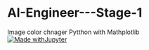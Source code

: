 # AI-Engineer---Stage-1
Image color chnager Pytthon with Mathplotlib  
[![Made withJupyter](https://img.shields.io/badge/Made%20with-Jupyter-orange?style=for-the-badge&logo=Jupyter)](https://jupyter.org/try)
